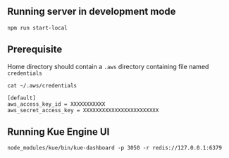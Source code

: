 ## Running server in development mode
```
npm run start-local
```

## Prerequisite
Home directory should contain a `.aws` directory containing file named `credentials`

```cat ~/.aws/credentials```
```
[default]
aws_access_key_id = XXXXXXXXXXX
aws_secret_access_key = XXXXXXXXXXXXXXXXXXXXXXXX
```

## Running Kue Engine UI
```
node_modules/kue/bin/kue-dashboard -p 3050 -r redis://127.0.0.1:6379
```
